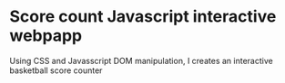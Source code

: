 # Score count Javascript interactive webpapp

Using CSS and Javasscript DOM manipulation, I creates an  interactive basketball score counter
